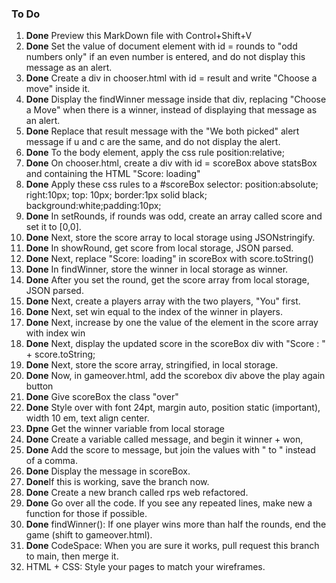 ### To Do

1. **Done** Preview this MarkDown file with Control+Shift+V
1. **Done** Set the value of document element with id = rounds to "odd numbers only" if an even number is entered, and do not display this message as an alert.
1. **Done** Create a div in chooser.html with id = result and write "Choose a move" inside it. 
1. **Done** Display the findWinner message inside that div, replacing "Choose a Move" when there is a winner, instead of displaying that message as an alert. 
1. **Done** Replace that result message with the "We both picked" alert message if u and c are the same, and do not display the alert. 
1. **Done** To the body element, apply the css rule position:relative;
1. **Done** On chooser.html, create a div with id = scoreBox above statsBox and containing the HTML "Score: loading"
1. **Done** Apply these css rules to a #scoreBox selector:  position:absolute; right:10px; top: 10px; border:1px solid black; background:white;padding:10px;
1. **Done** In setRounds, if rounds was odd, create an array called score and set it to [0,0]. 
1. **Done** Next, store the score array to local storage using JSONstringify.
1. **Done** In showRound, get score from local storage, JSON parsed.
1. **Done** Next, replace "Score: loading" in scoreBox with score.toString()
1. **Done** In findWinner, store the winner in local storage as winner.
1. **Done** After you set the round, get the score array from local storage, JSON parsed. 
1. **Done** Next, create a players array with the two players, "You" first. 
1. **Done** Next, set win equal to the index of the winner in players.
1. **Done** Next, increase by one the value of the element in the score array with index win
1. **Done** Next, display the updated score in the scoreBox div with "Score : " + score.toString;
1. **Done** Next, store the score array, stringified, in local storage.
1. **Done** Now, in gameover.html, add the scorebox div above the play again button
1. **Done** Give scoreBox the class "over" 
1. **Done** Style over with font 24pt, margin auto, position static (important), width 10 em, text align center.
1. **Dpne** Get the winner variable from local storage
1. **Done** Create a variable called message, and begin it winner + won, 
1. **Done** Add the score to message, but join the values with " to " instead of a comma. 
1. **Done** Display the message in scoreBox. 
1. **Done**If this is working, save the branch now. 
1. **Done** Create a new branch called rps web refactored. 
1. **Done** Go over all the code.  If you see any repeated lines, make new a function for those if possible.  
1. **Done** findWinner(): If one player wins more than half the rounds, end the game (shift to gameover.html).
1. **Done** CodeSpace: When you are sure it works, pull request this branch to main, then merge it.  
1. HTML + CSS: Style your pages to match your wireframes. 